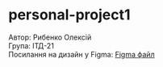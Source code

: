 # personal-project1 
Автор: Рибенко Олексій  
Група: ІТД-21  
Посилання на дизайн у Figma: [Figma файл](https://www.figma.com/design/YDqwjgFbFrmCuXQAJOjDs7/Untitled?node-id=4-8&t=E9baIRWkCWUWYXer-1)  
